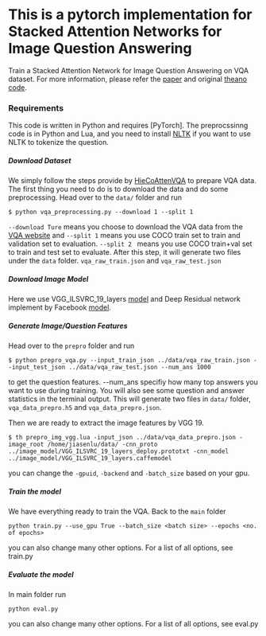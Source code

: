 # This is a pytorch implementation for Stacked Attention Networks for Image Question Answering

Train a Stacked Attention Network for Image Question Answering on VQA dataset.  For more information, please refer the [paper](https://arxiv.org/abs/1511.02274) and original [theano code](https://github.com/zcyang/imageqa-san).

### Requirements
This code is written in Python and requires [PyTorch]. The preprocssinng code is in Python and Lua, and you need to install [NLTK](http://www.nltk.org/) if you want to use NLTK to tokenize the question.

##### Download Dataset
We simply follow the steps provide by [HieCoAttenVQA](https://github.com/jiasenlu/HieCoAttenVQA) to prepare VQA data.
The first thing you need to do is to download the data and do some preprocessing. Head over to the `data/` folder and run

```
$ python vqa_preprocessing.py --download 1 --split 1
```
`--download Ture` means you choose to download the VQA data from the [VQA website](http://www.visualqa.org/) and `--split 1` means you use COCO train set to train and validation set to evaluation. `--split 2 ` means you use COCO train+val set to train and test set to evaluate. After this step, it will generate two files under the `data` folder. `vqa_raw_train.json` and `vqa_raw_test.json`

##### Download Image Model
Here we use VGG_ILSVRC_19_layers [model](https://gist.github.com/ksimonyan/3785162f95cd2d5fee77) and Deep Residual network implement by Facebook [model](https://github.com/facebook/fb.resnet.torch). 

##### Generate Image/Question Features

Head over to the `prepro` folder and run
```
$ python prepro_vqa.py --input_train_json ../data/vqa_raw_train.json --input_test_json ../data/vqa_raw_test.json --num_ans 1000
```
to get the question features. --num_ans specifiy how many top answers you want to use during training. You will also see some question and answer statistics in the terminal output. This will generate two files in `data/` folder, `vqa_data_prepro.h5` and `vqa_data_prepro.json`.

Then we are ready to extract the image features by VGG 19.

```
$ th prepro_img_vgg.lua -input_json ../data/vqa_data_prepro.json -image_root /home/jiasenlu/data/ -cnn_proto ../image_model/VGG_ILSVRC_19_layers_deploy.prototxt -cnn_model ../image_model/VGG_ILSVRC_19_layers.caffemodel
```
you can change the `-gpuid`, `-backend` and `-batch_size` based on your gpu.

##### Train the model

We have everything ready to train the VQA. Back to the `main` folder

```
python train.py --use_gpu True --batch_size <batch size> --epochs <no. of epochs>
```
you can also change many other options. For a list of all options, see train.py

##### Evaluate the model
In main folder run 
```
python eval.py 
```
you can also change many other options. For a list of all options, see eval.py